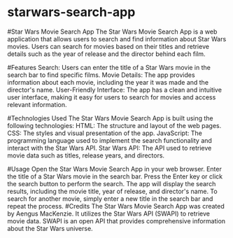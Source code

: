 # starwars-search-app
#Star Wars Movie Search App
The Star Wars Movie Search App is a web application that allows users to search and find information about Star Wars movies. Users can search for movies based on their titles and retrieve details such as the year of release and the director behind each film.

#Features
Search: Users can enter the title of a Star Wars movie in the search bar to find specific films.
Movie Details: The app provides information about each movie, including the year it was made and the director's name.
User-Friendly Interface: The app has a clean and intuitive user interface, making it easy for users to search for movies and access relevant information.

#Technologies Used
The Star Wars Movie Search App is built using the following technologies:
HTML: The structure and layout of the web pages.
CSS: The styles and visual presentation of the app.
JavaScript: The programming language used to implement the search functionality and interact with the Star Wars API.
Star Wars API: The API used to retrieve movie data such as titles, release years, and directors.

#Usage
Open the Star Wars Movie Search App in your web browser.
Enter the title of a Star Wars movie in the search bar.
Press the Enter key or click the search button to perform the search.
The app will display the search results, including the movie title, year of release, and director's name.
To search for another movie, simply enter a new title in the search bar and repeat the process.
#Credits
The Star Wars Movie Search App was created by Aengus MacKenzie. It utilizes the Star Wars API (SWAPI) to retrieve movie data. SWAPI is an open API that provides comprehensive information about the Star Wars universe.